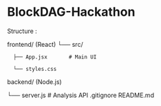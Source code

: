 # BlockDAG-Hackathon

Structure :

frontend/ (React)
└── src/
    
      ├── App.jsx       # Main UI
    
      └── styles.css

backend/ (Node.js)
 
  └── server.js        # Analysis API
.gitignore
README.md
